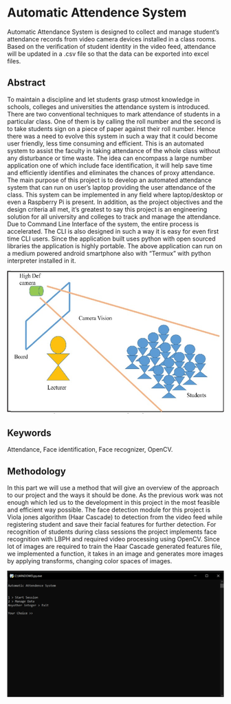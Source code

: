 # Automatic Attendence System
Automatic Attendance System is designed to collect and manage student’s attendance records from video camera devices installed in a class rooms. Based on the verification of student identity in the video feed, attendance will be updated in a .csv file so that the data can be exported into excel files.

## Abstract
To maintain a discipline and let students grasp utmost knowledge in schools, colleges and universities the attendance system is introduced. There are two conventional techniques to mark attendance of students in a particular class. One of them is by calling the roll number and the second is to take students sign on a piece of paper against their roll number. Hence there was a need to evolve this system in such a way that it could become user friendly, less time consuming and efficient. This is an automated system to assist the faculty in taking attendance of the whole class without any disturbance or time waste. The idea can encompass a large number application one of which include face identification, it will help save time and efficiently identifies and eliminates the chances of proxy attendance. The main purpose of this project is to develop an automated attendance system that can run on user’s laptop providing the user attendance of the class.
This system can be implemented in any field where laptop/desktop or even a Raspberry Pi is present. In addition, as the project objectives and the design criteria all met, it’s greatest to say this project is an engineering solution for all university and colleges to track and manage the attendance. Due to Command Line Interface of the system, the entire process is accelerated. The CLI is also designed in such a way it is easy for even first time CLI users. Since the application built uses python with open sourced libraries the application is highly portable. The above application can run on a medium powered android smartphone also with “Termux” with python interpreter installed in it.

![Camera Setup](https://github.com/ichbinrahul/Automatic_Attendence_System/blob/main/images/camerasetup.jpg?raw=true)

## Keywords
Attendance, Face identification, Face recognizer, OpenCV.

## Methodology
In this part we will use a method that will give an overview of the approach to our project and the ways it should be done. As the previous work was not enough which led us to the development in this project in the most feasible and efficient way possible.
The face detection module for this project is Viola jones algorithm (Haar Cascade) to detection from the video feed while registering student and save their facial features for further detection. For recognition of students during class sessions the project implements face recognition with LBPH and required video processing using OpenCV. Since lot of images are required to train the Haar Cascade generated features file, we implemented a function, it takes in an image and generates more images by applying transforms, changing color spaces of images.

![Main Screen](https://github.com/ichbinrahul/Automatic_Attendence_System/blob/main/images/main.png?raw=true)